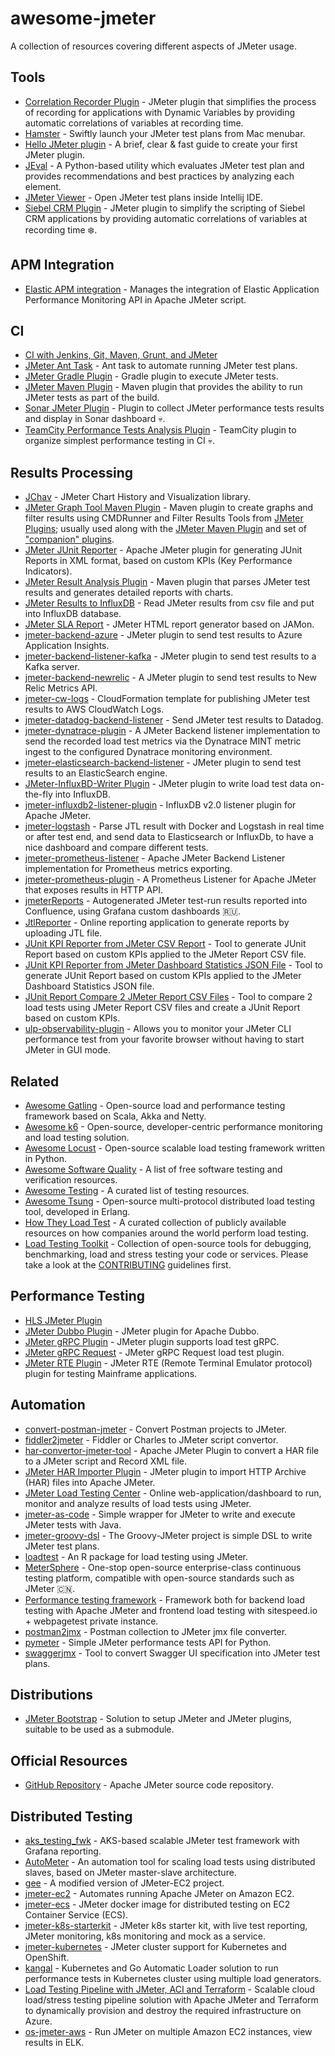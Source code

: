 # awesome-jmeter

A collection of resources covering different aspects of JMeter usage.

## Tools

- [Correlation Recorder Plugin](https://github.com/Blazemeter/CorrelationRecorder) - JMeter plugin that simplifies the process of recording for applications with Dynamic Variables by providing automatic correlations of variables at recording time.
- [Hamster](https://github.com/QAInsights/hamster) - Swiftly launch your JMeter test plans from Mac menubar.
- [Hello JMeter plugin](https://github.com/Bugazelle/hello-jmeter-plugin) - A brief, clear & fast guide to create your first JMeter plugin.
- [JEval](https://github.com/QAInsights/JEval) - A Python-based utility which evaluates JMeter test plan and provides recommendations and best practices by analyzing each element.
- [JMeter Viewer](https://github.com/anboralabs/intellij-jmeter) - Open JMeter test plans inside Intellij IDE.
- [Siebel CRM Plugin](https://github.com/Blazemeter/SiebelPlugin) - JMeter plugin to simplify the scripting of Siebel CRM applications by providing automatic correlations of variables at recording time ❄️.

## APM Integration

- [Elastic APM integration](https://github.com/vdaburon/jmeter-elastic-apm) - Manages the integration of Elastic Application Performance Monitoring API in Apache JMeter script.

## CI

- [CI with Jenkins, Git, Maven, Grunt, and JMeter](https://github.com/dzuluagaapigee/apigee-ci-jenkins-git-maven-jmeter)
- [JMeter Ant Task](https://github.com/jfifield/ant-jmeter) - Ant task to automate running JMeter test plans.
- [JMeter Gradle Plugin](https://github.com/jmeter-gradle-plugin/jmeter-gradle-plugin) - Gradle plugin to execute JMeter tests.
- [JMeter Maven Plugin](https://github.com/jmeter-maven-plugin/jmeter-maven-plugin) - Maven plugin that provides the ability to run JMeter tests as part of the build.
- [Sonar JMeter Plugin](https://github.com/SonarQubeCommunity/sonar-jmeter) - Plugin to collect JMeter performance tests results and display in Sonar dashboard 💀.
- [TeamCity Performance Tests Analysis Plugin](https://github.com/jtorgan/jmeter_plugin) - TeamCity plugin to organize simplest performance testing in CI 💀.

## Results Processing

- [JChav](https://github.com/d6y/jchav) - JMeter Chart History and Visualization library.
- [JMeter Graph Tool Maven Plugin](https://github.com/vdaburon/jmeter-graph-tool-maven-plugin) - Maven plugin to create graphs and filter results using CMDRunner and Filter Results Tools from [JMeter Plugins](#plugins); usually used along with the [JMeter Maven Plugin](#tools--plugins) and  set of ["companion" plugins](https://github.com/vdaburon/jmeter-graph-tool-maven-plugin#compagnion-tools).
- [JMeter JUnit Reporter](https://github.com/tilln/jmeter-junit-reporter) - Apache JMeter plugin for generating JUnit Reports in XML format, based on custom KPIs (Key Performance Indicators).
- [JMeter Result Analysis Plugin](https://github.com/afranken/jmeter-analysis-maven-plugin) - Maven plugin that parses JMeter test results and generates detailed reports with charts.
- [JMeter Results to InfluxDB](https://github.com/soprasteria/jmeter2influxdb) - Read JMeter results from csv file and put into InfluxDB database.
- [JMeter SLA Report](https://github.com/sgoeschl/jmeter-sla-report) - JMeter HTML report generator based on JAMon.
- [jmeter-backend-azure](https://github.com/adrianmo/jmeter-backend-azure) - JMeter plugin to send test results to Azure Application Insights.
- [jmeter-backend-listener-kafka](https://github.com/veeranalyticsltd/jmeter-backend-listener-kafka) - JMeter plugin to send test results to a Kafka server.
- [jmeter-backend-newrelic](https://github.com/darrensmithwtc/jmeter-backend-newrelic) - A JMeter plugin to send test results to New Relic Metrics API.
- [jmeter-cw-logs](https://github.com/concurrencylabs/jmeter-cw-logs) - CloudFormation template for publishing JMeter test results to AWS CloudWatch Logs.
- [jmeter-datadog-backend-listener](https://github.com/DataDog/jmeter-datadog-backend-listener) - Send JMeter test results to Datadog.
- [jmeter-dynatrace-plugin](https://github.com/dynatrace-oss/jmeter-dynatrace-plugin) - A JMeter Backend listener implementation to send the recorded load test metrics via the Dynatrace MINT metric ingest to the configured Dynatrace monitoring environment.
- [jmeter-elasticsearch-backend-listener](https://github.com/anthonygauthier/jmeter-elasticsearch-backend-listener) - JMeter plugin to send test results to an ElasticSearch engine.
- [JMeter-InfluxBD-Writer Plugin](https://github.com/NovatecConsulting/JMeter-InfluxDB-Writer) - JMeter plugin to write load test data on-the-fly into InfluxDB.
- [jmeter-influxdb2-listener-plugin](https://github.com/mderevyankoaqa/jmeter-influxdb2-listener-plugin) - InfluxDB v2.0 listener plugin for Apache JMeter.
- [jmeter-logstash](https://github.com/anasoid/jmeter-logstash) - Parse JTL result with Docker and Logstash in real time or after test end, and send data to Elasticsearch or InfluxDb, to have a nice dashboard and compare different tests.
- [jmeter-prometheus-listener](https://github.com/kolesnikovm/jmeter-prometheus-listener) - Apache JMeter Backend Listener implementation for Prometheus metrics exporting.
- [jmeter-prometheus-plugin](https://github.com/johrstrom/jmeter-prometheus-plugin) - A Prometheus Listener for Apache JMeter that exposes results in HTTP API.
- [jmeterReports](https://github.com/kirillyu/jmeterReports) - Autogenerated JMeter test-run results reported into Confluence, using Grafana custom dashboards :ru:.
- [JtlReporter](https://github.com/ludeknovy/jtl-reporter) - Online reporting application to generate reports by uploading JTL file.
- [JUnit KPI Reporter from JMeter CSV Report](https://github.com/vdaburon/JUnitReportKpiJMeterReportCsv) - Tool to generate JUnit Report based on custom KPIs applied to the JMeter Report CSV file.
- [JUnit KPI Reporter from JMeter Dashboard Statistics JSON File](https://github.com/vdaburon/JUnitReportKpiJMeterDashboardStats) - Tool to generate JUnit Report based on custom KPIs applied to the JMeter Dashboard Statistics JSON file.
- [JUnit Report Compare 2 JMeter Report CSV Files](https://github.com/vdaburon/JUnitReportKpiCompareJMeterReportCsv) - Tool to compare 2 load tests using JMeter Report CSV files and create a JUnit Report based on custom KPIs. <!--lint ignore double-link-->
- [ulp-observability-plugin](https://github.com/ubikingenierie/ulp-observability-plugin) - Allows you to monitor your JMeter CLI performance test from your favorite browser without having to start JMeter in GUI mode.

## Related

- [Awesome Gatling](https://github.com/aliesbelik/awesome-gatling) - Open-source load and performance testing framework based on Scala, Akka and Netty.
- [Awesome k6](https://github.com/grafana/awesome-k6) - Open-source, developer-centric performance monitoring and load testing solution.
- [Awesome Locust](https://github.com/aliesbelik/awesome-locust) - Open-source scalable load testing framework written in Python.
- [Awesome Software Quality](https://github.com/ligurio/sqa-wiki) - A list of free software testing and verification resources.
- [Awesome Testing](https://github.com/TheJambo/awesome-testing) - A curated list of testing resources.
- [Awesome Tsung](https://github.com/aliesbelik/awesome-tsung) - Open-source multi-protocol distributed load testing tool, developed in Erlang.
- [How They Load Test](https://github.com/aliesbelik/how-they-load) - A curated collection of publicly available resources on how companies around the world perform load testing.
- [Load Testing Toolkit](https://github.com/aliesbelik/load-testing-toolkit) - Collection of open-source tools for debugging, benchmarking, load and stress testing your code or services. Please take a look at the [CONTRIBUTING](CONTRIBUTING.md) guidelines first.

## Performance Testing

- [HLS JMeter Plugin](https://github.com/Blazemeter/HLSPlugin)
- [JMeter Dubbo Plugin](https://github.com/thubbo/jmeter-plugins-for-apache-dubbo) - JMeter plugin for Apache Dubbo.
- [JMeter gRPC Plugin](https://github.com/zalopay-oss/jmeter-grpc-plugin) - JMeter plugin supports load test gRPC.
- [JMeter gRPC Request](https://github.com/zalopay-oss/jmeter-grpc-request) - JMeter gRPC Request load test plugin.
- [JMeter RTE Plugin](https://github.com/Blazemeter/RTEPlugin) - JMeter RTE (Remote Terminal Emulator protocol) plugin for testing Mainframe applications.

## Automation

- [convert-postman-jmeter](https://github.com/sercheo87/convert-postman-jmeter) - Convert Postman projects to JMeter.
- [fiddler2jmeter](https://github.com/dperfly/fiddler2jmeter) - Fiddler or Charles to JMeter script convertor.
- [har-convertor-jmeter-tool](https://github.com/vdaburon/har-convertor-jmeter-plugin) - Apache JMeter Plugin to convert a HAR file to a JMeter script and Record XML file.
- [JMeter HAR Importer Plugin](https://github.com/Qytera-Gmbh/JMeterHARImporterPlugin) - JMeter plugin to import HTTP Archive (HAR) files into Apache JMeter.
- [JMeter Load Testing Center](https://github.com/innogames/ltc) - Online web-application/dashboard to run, monitor and analyze results of load tests using JMeter.
- [jmeter-as-code](https://github.com/anasoid/jmeter-as-code) - Simple wrapper for JMeter to write and execute JMeter tests with Java.
- [jmeter-groovy-dsl](https://github.com/smicyk/groovy-jmeter) - The Groovy-JMeter project is simple DSL to write JMeter test plans.
- [loadtest](https://github.com/tmobile/loadtest) - An R package for load testing using JMeter.
- [MeterSphere](https://github.com/metersphere/metersphere) - One-stop open-source enterprise-class continuous testing platform, compatible with open-source standards such as JMeter :cn:.
- [Performance testing framework](https://github.com/serputko/performance-testing-framework) - Framework both for backend load testing with Apache JMeter and frontend load testing with sitespeed.io + webpagetest private instance.
- [postman2jmx](https://github.com/Loadium/postman2jmx) - Postman collection to JMeter jmx file converter.
- [pymeter](https://github.com/eldaduzman/pymeter) - Simple JMeter performance tests API for Python.
- [swaggerjmx](https://github.com/Pactortester/swaggerjmx) - Tool to convert Swagger UI specification into JMeter test plans.

## Distributions

- [JMeter Bootstrap](https://github.com/cfpb/jmeter-bootstrap) - Solution to setup JMeter and JMeter plugins, suitable to be used as a submodule.

## Official Resources

- [GitHub Repository](https://github.com/apache/jmeter) - Apache JMeter source code repository.

## Distributed Testing

- [aks_testing_fwk](https://github.com/petegrimsdale/aks_testing_fwk) - AKS-based scalable JMeter test framework with Grafana reporting.
- [AutoMeter](https://github.com/intuit/autometer) - An automation tool for scaling load tests using distributed slaves, based on JMeter master-slave architecture.
- [gee](https://github.com/kowalcj0/gee) - A modified version of JMeter-EC2 project.
- [jmeter-ec2](https://github.com/oliverlloyd/jmeter-ec2) - Automates running Apache JMeter on Amazon EC2.
- [jmeter-ecs](https://github.com/smithmicro/jmeter-ecs) - JMeter docker image for distributed testing on EC2 Container Service (ECS).
- [jmeter-k8s-starterkit](https://github.com/Rbillon59/jmeter-k8s-starterkit) - JMeter k8s starter kit, with live test reporting, JMeter monitoring, k8s monitoring and mock as a service.
- [jmeter-kubernetes](https://github.com/kubernauts/jmeter-kubernetes) - JMeter cluster support for Kubernetes and OpenShift.
- [kangal](https://github.com/hellofresh/kangal) - Kubernetes and Go Automatic Loader solution to run performance tests in Kubernetes cluster using multiple load generators.
- [Load Testing Pipeline with JMeter, ACI and Terraform](https://github.com/Azure-Samples/jmeter-aci-terraform) - Scalable cloud load/stress testing pipeline solution with Apache JMeter and Terraform to dynamically provision and destroy the required infrastructure on Azure.
- [os-jmeter-aws](https://github.com/Aptimyze/os-jmeter-aws) - Run JMeter on multiple Amazon EC2 instances, view results in ELK.
